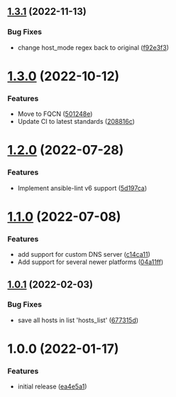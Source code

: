 ## [1.3.1](https://github.com/de-it-krachten/ansible-role-hosts/compare/v1.3.0...v1.3.1) (2022-11-13)


### Bug Fixes

* change host_mode regex back to original ([f92e3f3](https://github.com/de-it-krachten/ansible-role-hosts/commit/f92e3f3294234dbb9f54e9131c33f8ec5753338f))

# [1.3.0](https://github.com/de-it-krachten/ansible-role-hosts/compare/v1.2.0...v1.3.0) (2022-10-12)


### Features

* Move to FQCN ([501248e](https://github.com/de-it-krachten/ansible-role-hosts/commit/501248e650363747fc7da2f18e6e1563f0b7f4f6))
* Update CI to latest standards ([208816c](https://github.com/de-it-krachten/ansible-role-hosts/commit/208816ce25a76a532e9ce81190ca6a42c803fc03))

# [1.2.0](https://github.com/de-it-krachten/ansible-role-hosts/compare/v1.1.0...v1.2.0) (2022-07-28)


### Features

* Implement ansible-lint v6 support ([5d197ca](https://github.com/de-it-krachten/ansible-role-hosts/commit/5d197ca8b0c6d8326a5295e066b3828dbdd4f999))

# [1.1.0](https://github.com/de-it-krachten/ansible-role-hosts/compare/v1.0.1...v1.1.0) (2022-07-08)


### Features

* add support for custom DNS server ([c14ca11](https://github.com/de-it-krachten/ansible-role-hosts/commit/c14ca111eb1f917c7a67ad55c6d8fd0749f8a9f5))
* Add support for several newer platforms ([04a11ff](https://github.com/de-it-krachten/ansible-role-hosts/commit/04a11ff5537204680793499e3bfe24e737f6f851))

## [1.0.1](https://github.com/de-it-krachten/ansible-role-hosts/compare/v1.0.0...v1.0.1) (2022-02-03)


### Bug Fixes

* save all hosts in list 'hosts_list' ([677315d](https://github.com/de-it-krachten/ansible-role-hosts/commit/677315d83942df1c40a304299f74eb6b44e1de44))

# 1.0.0 (2022-01-17)


### Features

* initial release ([ea4e5a1](https://github.com/de-it-krachten/ansible-role-hosts/commit/ea4e5a1243ca2b8fa8d257059b8e2c3a993947d5))
